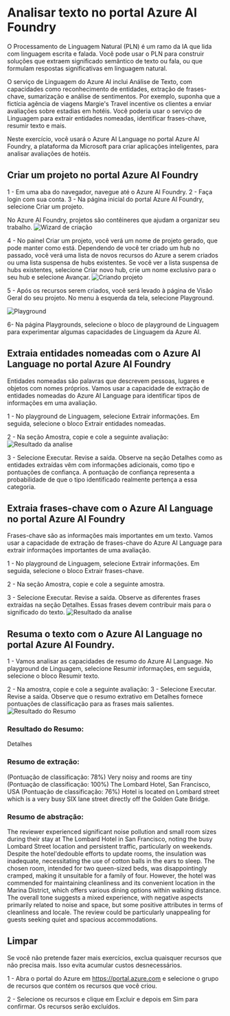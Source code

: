 # Analisar texto no portal Azure AI Foundry

O Processamento de Linguagem Natural (PLN) é um ramo da IA que lida com linguagem escrita e falada. Você pode usar o PLN para construir soluções que extraem significado semântico de texto ou fala, ou que formulam respostas significativas em linguagem natural.

O serviço de Linguagem do Azure AI inclui Análise de Texto, com capacidades como reconhecimento de entidades, extração de frases-chave, sumarização e análise de sentimentos. Por exemplo, suponha que a fictícia agência de viagens Margie's Travel incentive os clientes a enviar avaliações sobre estadias em hotéis. Você poderia usar o serviço de Linguagem para extrair entidades nomeadas, identificar frases-chave, resumir texto e mais.

Neste exercício, você usará o Azure AI Language no portal Azure AI Foundry, a plataforma da Microsoft para criar aplicações inteligentes, para analisar avaliações de hotéis.

## Criar um projeto no portal Azure AI Foundry
1 - Em uma aba do navegador, navegue até o Azure AI Foundry.
2 - Faça login com sua conta.
3 - Na página inicial do portal Azure AI Foundry, selecione Criar um projeto. 

No Azure AI Foundry, projetos são contêineres que ajudam a organizar seu trabalho.
![Wizard de criação](images/ia1.png)

4 - No painel Criar um projeto, você verá um nome de projeto gerado, que pode manter como está. Dependendo de você ter criado um hub no passado, você verá uma lista de novos recursos do Azure a serem criados ou uma lista suspensa de hubs existentes. Se você ver a lista suspensa de hubs existentes, selecione Criar novo hub, crie um nome exclusivo para o seu hub e selecione Avançar.
![Criando projeto](images/ia2.png)

5 - Após os recursos serem criados, você será levado à página de Visão Geral do seu projeto. No menu à esquerda da tela, selecione Playground.

![Playground](images/ia7.png)

6- Na página Playgrounds, selecione o bloco de playground de Linguagem para experimentar algumas capacidades de Linguagem da Azure AI.

## Extraia entidades nomeadas com o Azure AI Language no portal Azure AI Foundry
Entidades nomeadas são palavras que descrevem pessoas, lugares e objetos com nomes próprios. Vamos usar a capacidade de extração de entidades nomeadas do Azure AI Language para identificar tipos de informações em uma avaliação.

1 - No playground de Linguagem, selecione Extrair informações. Em seguida, selecione o bloco Extrair entidades nomeadas.

2 - Na seção Amostra, copie e cole a seguinte avaliação:
![Resultado da analise](images/ia8.png)

3 - Selecione Executar. Revise a saída. Observe na seção Detalhes como as entidades extraídas vêm com informações adicionais, como tipo e pontuações de confiança. A pontuação de confiança representa a probabilidade de que o tipo identificado realmente pertença a essa categoria.

## Extraia frases-chave com o Azure AI Language no portal Azure AI Foundry
Frases-chave são as informações mais importantes em um texto. Vamos usar a capacidade de extração de frases-chave do Azure AI Language para extrair informações importantes de uma avaliação.

1 - No playground de Linguagem, selecione Extrair informações. Em seguida, selecione o bloco Extrair frases-chave.

2 - Na seção Amostra, copie e cole a seguinte amostra.

3 - Selecione Executar. Revise a saída. Observe as diferentes frases extraídas na seção Detalhes. Essas frases devem contribuir mais para o significado do texto.
![Resultado da analise](images/ia9.png)

## Resuma o texto com o Azure AI Language no portal Azure AI Foundry. 
1 - Vamos analisar as capacidades de resumo do Azure AI Language. No playground de Linguagem, selecione Resumir informações, em seguida, selecione o bloco Resumir texto. 

2 - Na amostra, copie e cole a seguinte avaliação:
3 - Selecione Executar. Revise a saída. Observe que o resumo extrativo em Detalhes fornece pontuações de classificação para as frases mais salientes.
![Resultado do Resumo](images/ia10.png)

### Resultado do Resumo:
Detalhes
### Resumo de extração:
(Pontuação de classificação: 78%) Very noisy and rooms are tiny
(Pontuação de classificação: 100%) The Lombard Hotel, San Francisco, USA
(Pontuação de classificação: 76%) Hotel is located on Lombard street which is a very busy SIX lane street directly off the Golden Gate Bridge.

### Resumo de abstração:

The reviewer experienced significant noise pollution and small room sizes during their stay at The Lombard Hotel in San Francisco, noting the busy Lombard Street location and persistent traffic, particularly on weekends. Despite the hotel'dedouble efforts to update rooms, the insulation was inadequate, necessitating the use of cotton balls in the ears to sleep. The chosen room, intended for two queen-sized beds, was disappointingly cramped, making it unsuitable for a family of four. However, the hotel was commended for maintaining cleanliness and its convenient location in the Marina District, which offers various dining options within walking distance. The overall tone suggests a mixed experience, with negative aspects primarily related to noise and space, but some positive attributes in terms of cleanliness and locale. The review could be particularly unappealing for guests seeking quiet and spacious accommodations.

## Limpar
Se você não pretende fazer mais exercícios, exclua quaisquer recursos que não precisa mais. Isso evita acumular custos desnecessários.

1 - Abra o portal do Azure em https://portal.azure.com e selecione o grupo de recursos que contém os recursos que você criou.

2 - Selecione os recursos e clique em Excluir e depois em Sim para confirmar. Os recursos serão excluídos.
